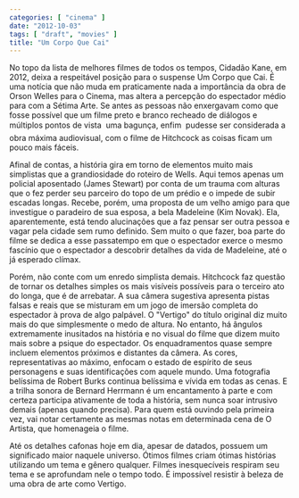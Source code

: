 ```yaml
---
categories: [ "cinema" ]
date: "2012-10-03"
tags: [ "draft", "movies" ]
title: "Um Corpo Que Cai"
---
```

No topo da lista de melhores filmes de todos os tempos, Cidadão Kane, em
2012, deixa a respeitável posição para o suspense Um Corpo que Cai. É
uma notícia que não muda em praticamente nada a importância da obra
de Orson Welles para o Cinema, mas altera a percepção do espectador
médio para com a Sétima Arte. Se antes as pessoas não enxergavam como
que fosse possível que um filme preto e branco recheado de diálogos
e múltiplos pontos de vista  uma bagunça, enfim  pudesse ser
considerada a obra máxima audiovisual, com o filme de Hitchcock as
coisas ficam um pouco mais fáceis.

Afinal de contas, a história gira em torno de elementos muito mais
simplistas que a grandiosidade do roteiro de Wells. Aqui temos apenas um
policial aposentado (James Stewart) por conta de um trauma com alturas
que o fez perder seu parceiro do topo de um prédio e o impede de subir
escadas longas. Recebe, porém, uma proposta de um velho amigo para que
investigue o paradeiro de sua esposa, a bela Madeleine (Kim Novak). Ela,
aparentemente, está tendo alucinações que a faz pensar ser outra pessoa
e vagar pela cidade sem rumo definido. Sem muito o que fazer, boa parte
do filme se dedica a esse passatempo em que o espectador exerce o mesmo
fascínio que o espectador a descobrir detalhes da vida de Madeleine,
até o já esperado clímax.

Porém, não conte com um enredo simplista demais. Hitchcock faz questão
de tornar os detalhes simples os mais visíveis possíveis para o terceiro
ato do longa, que é de arrebatar. A sua câmera sugestiva apresenta
pistas falsas e reais que se misturam em um jogo de imersão completa do
espectador à prova de algo palpável. O "Vertigo" do título original
diz muito mais do que simplesmente o medo de altura. No entanto, há
ângulos extremamente inusitados na história e no visual do filme que
dizem muito mais sobre a psique do espectador. Os enquadramentos quase
sempre incluem elementos próximos e distantes da câmera. As cores,
representativas ao máximo, enfocam o estado de espírito de seus
personagens e suas identificações com aquele mundo. Uma fotografia
belíssima de Robert Burks continua belíssima e vívida em todas as
cenas. E a trilha sonora de Bernard Herrmann é um encantamento à parte
e com certeza participa ativamente de toda a história, sem nunca soar
intrusivo demais (apenas quando precisa). Para quem está ouvindo pela
primeira vez, vai notar certamente as mesmas notas em determinada cena
de O Artista, que homenageia o filme.

Até os detalhes cafonas hoje em dia, apesar de datados, possuem
um significado maior naquele universo. Ótimos filmes criam ótimas
histórias utilizando um tema e gênero qualquer. Filmes inesquecíveis
respiram seu tema e se aprofundam nele o tempo todo. É impossível
resistir à beleza de uma obra de arte como Vertigo.

